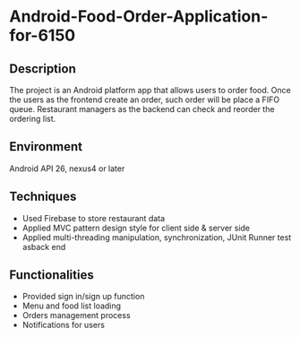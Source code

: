 # Android-Food-Order-Application-for-6150

## Description
The project is an Android platform app that allows users to order food. Once the users as the frontend create an order, such order will be place a FIFO queue. Restaurant managers as the backend can check and reorder the ordering list. 

## Environment
Android API 26, nexus4 or later

## Techniques 
* Used Firebase to store restaurant data
* Applied MVC pattern design style for client side & server side
* Applied multi-threading manipulation, synchronization, JUnit Runner test asback end
 
## Functionalities
* Provided sign in/sign up function
* Menu and food list loading
* Orders management process
* Notifications for users
